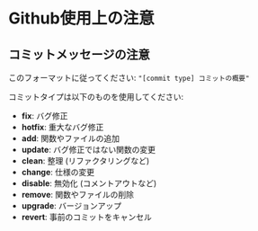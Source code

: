 # Github使用上の注意
## コミットメッセージの注意

このフォーマットに従ってください: `"[commit type] コミットの概要"`

コミットタイプは以下のものを使用してください:

- **fix**: バグ修正
- **hotfix**: 重大なバグ修正
- **add**: 関数やファイルの追加
- **update**: バグ修正ではない関数の変更
- **clean**: 整理 (リファクタリングなど)
- **change**: 仕様の変更
- **disable**: 無効化 (コメントアウトなど)
- **remove**: 関数やファイルの削除
- **upgrade**: バージョンアップ
- **revert**: 事前のコミットをキャンセル